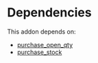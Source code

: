 # Dependencies

This addon depends on:

- [purchase_open_qty](../../odoo-bringout-oca-purchase-workflow-purchase_open_qty)
- [purchase_stock](../../odoo-bringout-oca-ocb-purchase_stock)
